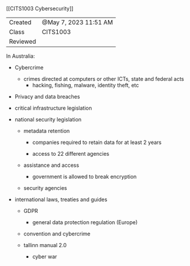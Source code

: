[[CITS1003 Cybersecurity]]

|   |   |
|---|---|
|Created|@May 7, 2023 11:51 AM|
|Class|CITS1003|
|Reviewed||

In Australia:

- Cybercrime
    - crimes directed at computers or other ICTs, state and federal acts
        - hacking, fishing, malware, identity theft, etc

- Privacy and data breaches

- critical infrastructure legislation

- national security legislation
    
    - metadata retention
        
        - companies required to retain data for at least 2 years
        
        - access to 22 different agencies
    
    - assistance and access
        - government is allowed to break encryption
    
    - security agencies

- international laws, treaties and guides
    
    - GDPR
        - general data protection regulation (Europe)
    
    - convention and cybercrime
    
    - tallinn manual 2.0
        - cyber war